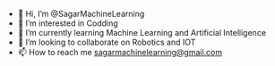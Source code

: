 - 👋 Hi, I’m @SagarMachineLearning
- 👀 I’m interested in Codding
- 🌱 I’m currently learning Machine Learning and Artificial Intelligence
- 💞️ I’m looking to collaborate on Robotics and IOT
- 📫 How to reach me sagarmachinelearning@gmail.com

<!---
SagarMachineLearning/SagarMachineLearning is a ✨ special ✨ repository because its `README.md` (this file) appears on your GitHub profile.
You can click the Preview link to take a look at your changes.
--->
